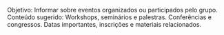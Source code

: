 Objetivo: Informar sobre eventos organizados ou participados pelo grupo.
Conteúdo sugerido:
Workshops, seminários e palestras.
Conferências e congressos.
Datas importantes, inscrições e materiais relacionados.

